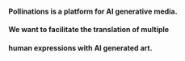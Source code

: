 #### Pollinations is a platform for AI generative media.

#### We want to facilitate the translation of multiple &nbsp;
 #### human expressions with AI generated art. 